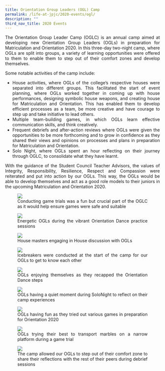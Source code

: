 ```yaml
---
title: Orientation Group Leaders (OGL) Camp
permalink: /life-at-jpjc/2020-events/ogl/
description: ""
third_nav_title: 2020 Events
---
```

<div align=justify>
<p>
The Orientation Group Leader Camp (OGLC) is an annual camp aimed at developing new Orientation Group Leaders (OGLs) in preparation for Matriculation and Orientation 2020. In this three-day two-night camp, where OGLs are split into groups, a variety of learning opportunities were offered to them to enable them to step out of their comfort zones and develop themselves.</p>

<p>
	Some notable activities of the camp include:</p>
	<ul>
		<li>House activities, where OGLs of the college’s respective houses were separated into different groups. This facilitated the start of event planning, where OGLs worked together in coming up with house performances, designing symbolic house weapons, and creating house for Matriculation and Orientation. This has enabled them to develop efficient processes as a team, be more creative and have courage to step up and take initiative to lead others.</li>
		<li>Multiple team-building games, in which OGLs learn effective communication skills, and think creatively.</li>
		<li>Frequent debriefs and after-action reviews where OGLs were given the opportunities to be more forthcoming and to grow in confidence as they shared their views and opinions on processes and plans in preparation for Matriculation and Orientation.</li>
		<li>Solo Night, where OGLs spent an hour reflecting on their journey through OGLC, to consolidate what they have learnt.</li></ul>

<p>
With the guidance of the Student Council Teacher Advisors, the values of Integrity, Responsibility, Resilience, Respect and Compassion were reiterated and put into action by our OGLs. This way, the OGLs would be able to develop themselves and act as a good role models to their juniors in the upcoming Matriculation and Orientation 2020.</p>

<figure>
<img src="/images/2020ogl1.jpg">
<figcaption>Conducting game trials was a fun but crucial part of the OGLC as it would help ensure games were safe and suitable</figcaption>
</figure>

<figure>
<img src="/images/2020ogl2.jpg">
<figcaption>Energetic OGLs during the vibrant Orientation Dance practice sessions</figcaption>
</figure>

<figure>
<img src="/images/2020ogl3.jpg">
<figcaption>House masters engaging in House discussion with OGLs</figcaption>
</figure>

<figure>
<img src="/images/2020ogl4.jpg">
<figcaption>Icebreakers were conducted at the start of the camp for our OGLs to get to know each other</figcaption>
</figure>

<figure>
<img src="/images/2020ogl5.jpg">
<figcaption>OGLs enjoying themselves as they recapped the Orientation Dance steps</figcaption>
</figure>

<figure>
<img src="/images/2020ogl6.jpg">
<figcaption>OGLs having a quiet moment during SoloNight to reflect on their camp experiences</figcaption>
</figure>

<figure>
<img src="/images/2020ogl7.jpg">
<figcaption>OGLs having fun as they tried out various games in preparation for Orientation 2020</figcaption>
</figure>

<figure>
<img src="/images/2020ogl8.jpg">
<figcaption>OGLs trying their best to transport marbles on a narrow platform during a game trial</figcaption>
</figure>

<figure>
<img src="/images/2020ogl9.jpg">
<figcaption>The camp allowed our OGLs to step out of their comfort zone to share their reflections with the rest of their peers during debrief sessions</figcaption>
</figure>
